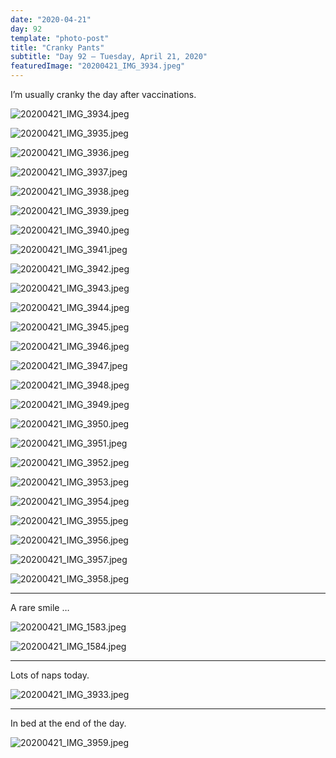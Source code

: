 ```yaml
---
date: "2020-04-21"
day: 92
template: "photo-post"
title: "Cranky Pants"
subtitle: "Day 92 – Tuesday, April 21, 2020"
featuredImage: "20200421_IMG_3934.jpeg"
---
```


I’m usually cranky the day after vaccinations.

![20200421_IMG_3934.jpeg](20200421_IMG_3934.jpeg)

![20200421_IMG_3935.jpeg](20200421_IMG_3935.jpeg)

![20200421_IMG_3936.jpeg](20200421_IMG_3936.jpeg)

![20200421_IMG_3937.jpeg](20200421_IMG_3937.jpeg)

![20200421_IMG_3938.jpeg](20200421_IMG_3938.jpeg)

![20200421_IMG_3939.jpeg](20200421_IMG_3939.jpeg)

![20200421_IMG_3940.jpeg](20200421_IMG_3940.jpeg)

![20200421_IMG_3941.jpeg](20200421_IMG_3941.jpeg)

![20200421_IMG_3942.jpeg](20200421_IMG_3942.jpeg)

![20200421_IMG_3943.jpeg](20200421_IMG_3943.jpeg)

![20200421_IMG_3944.jpeg](20200421_IMG_3944.jpeg)

![20200421_IMG_3945.jpeg](20200421_IMG_3945.jpeg)

![20200421_IMG_3946.jpeg](20200421_IMG_3946.jpeg)

![20200421_IMG_3947.jpeg](20200421_IMG_3947.jpeg)

![20200421_IMG_3948.jpeg](20200421_IMG_3948.jpeg)

![20200421_IMG_3949.jpeg](20200421_IMG_3949.jpeg)

![20200421_IMG_3950.jpeg](20200421_IMG_3950.jpeg)

![20200421_IMG_3951.jpeg](20200421_IMG_3951.jpeg)

![20200421_IMG_3952.jpeg](20200421_IMG_3952.jpeg)

![20200421_IMG_3953.jpeg](20200421_IMG_3953.jpeg)

![20200421_IMG_3954.jpeg](20200421_IMG_3954.jpeg)

![20200421_IMG_3955.jpeg](20200421_IMG_3955.jpeg)

![20200421_IMG_3956.jpeg](20200421_IMG_3956.jpeg)

![20200421_IMG_3957.jpeg](20200421_IMG_3957.jpeg)

![20200421_IMG_3958.jpeg](20200421_IMG_3958.jpeg)

<hr />

A rare smile …

![20200421_IMG_1583.jpeg](20200421_IMG_1583.jpeg)

![20200421_IMG_1584.jpeg](20200421_IMG_1584.jpeg)

<hr />

Lots of naps today.

![20200421_IMG_3933.jpeg](20200421_IMG_3933.jpeg)

<hr />

In bed at the end of the day.

![20200421_IMG_3959.jpeg](20200421_IMG_3959.jpeg)
